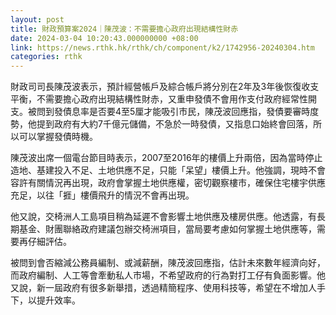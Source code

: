 ```yaml
---
layout: post
title: 財政預算案2024｜陳茂波：不需要擔心政府出現結構性財赤
date: 2024-03-04 10:20:43.000000000 +08:00
link: https://news.rthk.hk/rthk/ch/component/k2/1742956-20240304.htm
categories: rthk
---
```


財政司司長陳茂波表示，預計經營帳戶及綜合帳戶將分別在2年及3年後恢復收支平衡，不需要擔心政府出現結構性財赤，又重申發債不會用作支付政府經常性開支。被問到發債息率是否要4至5厘才能吸引市民，陳茂波回應指，發債要審時度勢，他提到政府有大約7千億元儲備，不急於一時發債，又指息口始終會回落，所以可以掌握發債時機。

陳茂波出席一個電台節目時表示，2007至2016年的樓價上升兩倍，因為當時停止造地、基建投入不足、土地供應不足，只能「呆望」樓價上升。他強調，現時不會容許有關情況再出現，政府會掌握土地供應權，密切觀察樓市，確保住宅樓宇供應充足，以往「捱」樓價飛升的情況不會再出現。

他又說，交椅洲人工島項目稍為延遲不會影響土地供應及樓房供應。他透露，有長期基金、財團聯絡政府建議包辦交椅洲項目，當局要考慮如何掌握土地供應等，需要再仔細評估。

被問到會否縮減公務員編制、或減薪酬，陳茂波回應指，估計未來數年經濟向好，而政府編制、人工等會牽動私人市場，不希望政府的行為對打工仔有負面影響。他又說，新一屆政府有很多新舉措，透過精簡程序、使用科技等，希望在不增加人手下，以提升效率。
